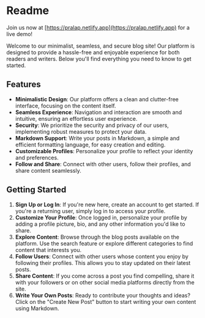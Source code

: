 # Readme

Join us now at [https://pralap.netlify.app](https://pralap.netlify.app) for a live demo!


Welcome to our minimalist, seamless, and secure blog site! Our platform is designed to provide a hassle-free and enjoyable experience for both readers and writers. Below you'll find everything you need to know to get started.

## Features

- **Minimalistic Design**: Our platform offers a clean and clutter-free interface, focusing on the content itself.
- **Seamless Experience**: Navigation and interaction are smooth and intuitive, ensuring an effortless user experience.
- **Security**: We prioritize the security and privacy of our users, implementing robust measures to protect your data.
- **Markdown Support**: Write your posts in Markdown, a simple and efficient formatting language, for easy creation and editing.
- **Customizable Profiles**: Personalize your profile to reflect your identity and preferences.
- **Follow and Share**: Connect with other users, follow their profiles, and share content seamlessly.

## Getting Started

1. **Sign Up or Log In**: If you're new here, create an account to get started. If you're a returning user, simply log in to access your profile.
2. **Customize Your Profile**: Once logged in, personalize your profile by adding a profile picture, bio, and any other information you'd like to share.
3. **Explore Content**: Browse through the blog posts available on the platform. Use the search feature or explore different categories to find content that interests you.
4. **Follow Users**: Connect with other users whose content you enjoy by following their profiles. This allows you to stay updated on their latest posts.
5. **Share Content**: If you come across a post you find compelling, share it with your followers or on other social media platforms directly from the site.
6. **Write Your Own Posts**: Ready to contribute your thoughts and ideas? Click on the "Create New Post" button to start writing your own content using Markdown.



